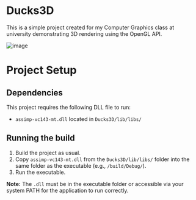 # Ducks3D

This is a simple project created for my Computer Graphics class at university
demonstrating 3D rendering using the OpenGL API.

![image](https://github.com/user-attachments/assets/71b911c1-e2af-487e-bc46-5ffbee37e969)

# Project Setup

## Dependencies

This project requires the following DLL file to run:

- `assimp-vc143-mt.dll` located in `Ducks3D/lib/libs/`

## Running the build

1. Build the project as usual.
2. Copy `assimp-vc143-mt.dll` from the `Ducks3D/lib/libs/` folder into the same folder as the executable (e.g., `/build/Debug/`).
3. Run the executable.

**Note:** The `.dll` must be in the executable folder or accessible via your system PATH for the application to run correctly.
